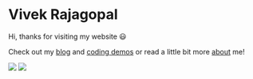 # Vivek Rajagopal
Hi, thanks for visiting my website 😃

Check out my [blog](/blog) and [coding demos](/demo) or read a little bit more [about](/about) me!

[![](https://image.flaticon.com/icons/svg/25/25231.svg)](https://github.com/VivekRajagopal)
[![](https://image.flaticon.com/icons/svg/34/34405.svg)](https://www.linkedin.com/in/vivek-rajagopal-0a60ab9b/)